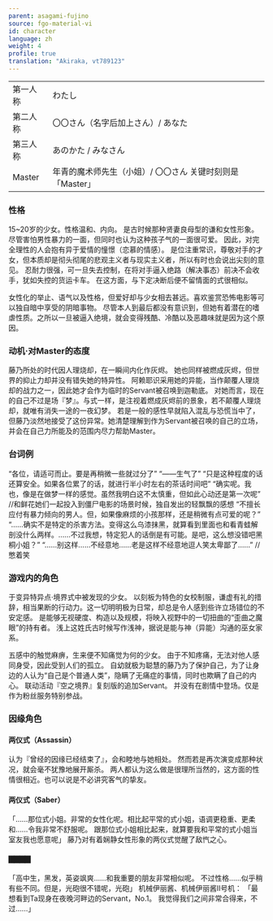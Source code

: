 ```yaml
---
parent: asagami-fujino
source: fgo-material-vi
id: character
language: zh
weight: 4
profile: true
translation: "Akiraka, vt789123"
---
```


<table>
  <tr><td>第一人称</td><td>わたし</td></tr>
  <tr><td>第二人称</td><td>〇〇さん（名字后加上さん）/ あなた</td></tr>
  <tr><td>第三人称</td><td>あのかた / みなさん</td></tr>
  <tr><td>Master</td><td>年青的魔术师先生（小姐）/ 〇〇さん  关键时刻则是「Master」</td></tr>
</table>

### 性格

15~20岁的少女。性格温和、内向。
是古时候那种贤妻良母型的谦和女性形象。
尽管害怕男性暴力的一面，但同时也认为这种孩子气的一面很可爱。
因此，对完全理性的人会抱有异于爱情的憧憬（恋慕的情感）。
是位注重常识，尊敬对手的才女，但本质却是彻头彻尾的悲观主义者与现实主义者，所以有时也会说出尖刻的意见。
忍耐力很强，可一旦失去控制，在将对手逼入绝路（解决事态）前决不会收手，犹如失控的货运卡车。
在这方面，与下定决断后便不留情面的式很相似。

女性化的举止、语气以及性格，但爱好却与少女相去甚远。喜欢鉴赏恐怖电影等可以独自暗中享受的阴暗事物。
尽管本人到最后都没有意识到，但她有着潜在的嗜虐性质。之所以一旦被逼入绝境，就会变得残酷、冷酷以及恶趣味就是因为这个原因。

### 动机·对Master的态度

藤乃所处的时代因人理烧却，在一瞬间内化作灰烬。
她也同样被燃成灰烬，但世界的抑止力却并没有错失她的特异性。
阿赖耶识采用她的异能，当作颠覆人理烧却的战力之一，因此她才会作为临时的Servant被召唤到迦勒底。
对她而言，现在的自己不过是场『梦』。与式一样，是注视着燃成灰烬前的景象，若不颠覆人理烧却，就唯有消失一途的一夜幻梦。
若是一般的感性早就陷入混乱与恐慌当中了，但藤乃淡然地接受了这份异常。她清楚理解到作为Servant被召唤的自己的立场，并会在自己力所能及的范围内尽力帮助Master。

### 台词例

“各位，请适可而止。要是再稍微一些就过分了”
“——生气了”
“只是这种程度的话还算安全。如果各位累了的话，就进行半小时左右的茶话时间吧”
“确实呢。我也，像是在做梦一样的感觉。虽然我明白这不太慎重，但如此心动还是第一次呢”
//和鲜花她们一起投入到僵尸电影的场景时候，独自发出的轻飘飘的感想
“不擅长应付有暴力倾向的男人。但，如果像麻烦的小孩那样，还是稍微有点可爱的呢？”
“……确实不是特定的杀害方法。变得这么乌漆抹黑，就算看到里面也和看青蛙解剖没什么两样。……不过我想，特定犯人的话倒是有可能。是吧，这么想没错吧黑桐小姐？”
“……别这样……不经意地……老是这样不经意地逗人笑太卑鄙了……”
//憋着笑

### 游戏内的角色

于变异特异点·境界式中被发现的少女。
以刻板为特色的女校制服，谦虚有礼的措辞，相当果断的行动力。这一切明明极为日常，却总是令人感到些许立场错位的不安定感。
是能够无视硬度、构造以及规模，将映入视野中的一切扭曲的“歪曲之魔眼”的持有者。
浅上这姓氏古时候写作浅神，据说是能与神（异能）沟通的巫女家系。

五感中的触觉麻痹，生来便不知痛觉为何的少女。
由于不知疼痛，无法对他人感同身受，因此受到人们的孤立。
自幼就极为聪慧的藤乃为了保护自己，为了让身边的人认为“自己是个普通人类”，隐瞒了无痛症的事情，同时也欺瞒了自己的内心。
联动活动『空之境界』复刻版的追加Servant。
并没有在剧情中登场。仅是作为粉丝服务特别参战。

### 因缘角色

#### 两仪式（Assassin）

认为『曾经的因缘已经结束了』，会和睦地与她相处。
然而若是再次演变成那种状况，就会毫不犹豫地展开厮杀。
两人都认为这么做是很理所当然的，这方面的性情很相近。也可以说是不必讲究客气的挚友。

#### 两仪式（Saber）

「……那位式小姐。非常的女性化呢。相比起平常的式小姐，语调更稳重、更柔和……令我非常不舒服呢。
跟那位式小姐相比起来，就算要我和平常的式小姐当室友我也愿意呢」
藤乃对有着娴静女性形象的两仪式觉醒了敌忾之心。

#### ▇▇▇▇

「高中生，黑发，英姿飒爽……和我重要的朋友非常相似呢。
不过性格……似乎稍有些不同。但是，光砲很不错呢，光砲」
机械伊丽酱、机械伊丽酱II号机：
「最想看到Ta现身在夜晚河畔边的Servant，No.1。
我觉得我们之间非常合得来，不过……」
